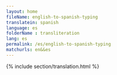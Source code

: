```yaml
--- 
layout: home 
fileName: english-to-spanish-typing
translatein: spanish
language: es
folderName : transliteration
lang: es
permalink: /es/english-to-spanish-typing
matchurls: en&&es
---
```

{% include section/translation.html %}